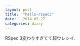 ```yaml
---
layout: post
title:  "hello-rspec3"
date:   2014-05-27
categories: diary
---
```


RSpec 3変わりすぎてて超ウレシイ.
